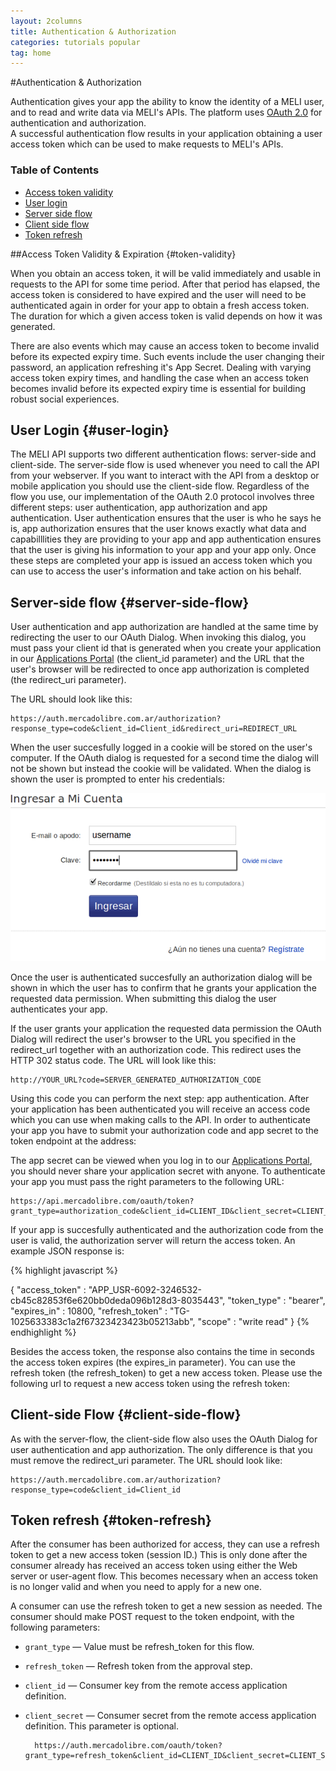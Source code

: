 ```yaml
---
layout: 2columns
title: Authentication & Authorization
categories: tutorials popular
tag: home
---
```


#Authentication & Authorization

Authentication gives your app the ability to know the identity of a MELI user, and to read and write data via MELI's APIs. The platform uses [OAuth 2.0](http://tools.ietf.org/pdf/draft-ietf-oauth-v2-12.pdf) for authentication and authorization.  
A successful authentication flow results in your application obtaining a user access token which can be used to make requests to MELI's APIs. 

### Table of Contents
- [Access token validity](#token-validity)
- [User login](#user-login)
- [Server side flow](#server-side-flow)
- [Client side flow](#client-side-flow)
- [Token refresh](#token-refresh)


##Access Token Validity & Expiration {#token-validity}

When you obtain an access token, it will be valid immediately and usable in requests to the API for some time period. After that period has elapsed, the access token is considered to have expired and the user will need to be authenticated again in order for your app to obtain a fresh access token. The duration for which a given access token is valid depends on how it was generated.

There are also events which may cause an access token to become invalid before its expected expiry time. Such events include the user changing their password, an application refreshing it's App Secret. Dealing with varying access token expiry times, and handling the case when an access token becomes invalid before its expected expiry time is essential for building robust social experiences.


## User Login {#user-login}
The MELI API supports two different authentication flows: server-side and client-side. The server-side flow is used whenever you need to call the API from your webserver. If you want to interact with the API from a desktop or mobile application you should use the client-side flow.
Regardless of the flow you use, our implementation of the OAuth 2.0 protocol involves three different steps: user authentication, app authorization and app authentication. User authentication ensures that the user is who he says he is, app authorization ensures that the user knows exactly what data and capabilllities they are providing to your app and app authentication ensures that the user is giving his information to your app and your app only. Once these steps are completed your app is issued an access token which you can use to access the user's information and take action on his behalf.


## Server-side flow {#server-side-flow}
User authentication and app authorization are handled at the same time by redirecting the user to our OAuth Dialog. When invoking this dialog, you must pass your client id that is generated when you create your application in our [Applications Portal](http://applications.mercadolibre.com.ar/home) (the client_id parameter) and the URL that the user's browser will be redirected to once app authorization is completed (the redirect_uri parameter).

The URL should look like this:   

	https://auth.mercadolibre.com.ar/authorization?response_type=code&client_id=Client_id&redirect_uri=REDIRECT_URL

When the user succesfully logged in a cookie will be stored on the user's computer. If the OAuth dialog is requested for a second time the dialog will not be shown but instead the cookie will be validated. When the dialog is shown the user is prompted to enter his credentials:

![Login page](/images/login_auth.png)


Once the user is authenticated succesfully an authorization dialog will be shown in which the user has to confirm that he grants your application the requested data permission. When submitting this dialog the user authenticates your app.

If the user grants your application the requested data permission the OAuth Dialog will redirect the user's browser to the URL you specified in the redirect_url together with an authorization code. This redirect uses the HTTP 302 status code. The URL will look like this:

	http://YOUR_URL?code=SERVER_GENERATED_AUTHORIZATION_CODE
	
Using this code you can perform the next step: app authentication. After your application has been authenticated you will receive an access code which you can use when making calls to the API. In order to authenticate your app you have to submit your authorization code and app secret to the token endpoint at the address:

The app secret can be viewed when you log in to our [Applications Portal](http://applications.mercadolibre.com.ar/home), you should never share your application secret with anyone. To authenticate your app you must pass the right parameters to the following URL:

	https://api.mercadolibre.com/oauth/token?grant_type=authorization_code&client_id=CLIENT_ID&client_secret=CLIENT_SECRET&code=SECRET_CODE
	
If your app is succesfully authenticated and the authorization code from the user is valid, the authorization server will return the access token. An example JSON response is:

{% highlight javascript %}

{
   "access_token" : "APP_USR-6092-3246532-cb45c82853f6e620bb0deda096b128d3-8035443",
   "token_type" : "bearer",
   "expires_in" : 10800,
   "refresh_token" : "TG-1025633383c1a2f67323423423b05213abb",
   "scope" : "write read"
}
{% endhighlight %}

Besides the access token, the response also contains the time in seconds the access token expires (the expires_in parameter). You can use the refresh token (the refresh_token) to get a new access token. Please use the following url to request a new access token using the refresh token:

## Client-side Flow {#client-side-flow}
As with the server-flow, the client-side flow also uses the OAuth Dialog for user authentication and app authorization. The only difference is that you must remove the redirect_uri parameter. The URL should look like:

	https://auth.mercadolibre.com.ar/authorization?response_type=code&client_id=Client_id

## Token refresh {#token-refresh}
After the consumer has been authorized for access, they can use a refresh token to get a new access token (session ID.) This is only done after the consumer already has received an access token using either the Web server or user-agent flow. This becomes necessary when an access token is no longer valid and when you need to  apply for a new one.    
    
A consumer can use the refresh token to get a new session as needed.
The consumer should make POST request to the token endpoint, with the following parameters:    

- `grant_type` — Value must be refresh_token for this flow.
- `refresh_token` — Refresh token from the approval step.
- `client_id` — Consumer key from the remote access application definition.
- `client_secret` — Consumer secret from the remote access application definition. This parameter is optional.    

		https://auth.mercadolibre.com/oauth/token?grant_type=refresh_token&client_id=CLIENT_ID&client_secret=CLIENT_SECRET&refresh_token=REFRESH_TOKEN
		

